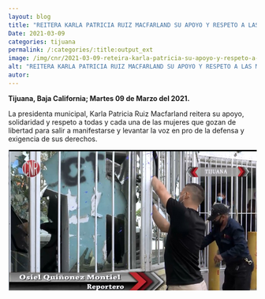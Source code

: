 ```yaml
---
layout: blog
title: "REITERA KARLA PATRICIA RUIZ MACFARLAND SU APOYO Y RESPETO A LAS MUJERES POR MANIFESTARSE EN PRO DE SUS DERECHOS"
Date: 2021-03-09
categories: tijuana
permalink: /:categories/:title:output_ext
image: /img/cnr/2021-03-09-reteira-karla-patricia-su-apoyo-y-respeto-a-las-mujeres.jpg
alt: "REITERA KARLA PATRICIA RUIZ MACFARLAND SU APOYO Y RESPETO A LAS MUJERES POR MANIFESTARSE EN PRO DE SUS DERECHOS"
autor:
---
```


**Tijuana, Baja California; Martes 09 de Marzo del 2021.** 

La presidenta municipal, Karla Patricia Ruiz Macfarland reitera su apoyo, solidaridad y respeto a todas y cada una de las mujeres que gozan de libertad para salir a manifestarse y levantar la voz en pro de la defensa y exigencia de sus derechos.

<div id="carouselExampleSlidesOnly" class="carousel slide" data-ride="carousel">
  <div class="carousel-inner">
    <div class="carousel-item active">
       <img class="d-block w-100" src="/img/cnr/2021-03-09-reteira-karla-patricia-su-apoyo-y-respeto-a-las-mujeres.jpg" loading="lazy"  alt="REITERA KARLA PATRICIA RUIZ MACFARLAND SU APOYO Y RESPETO A LAS MUJERES POR MANIFESTARSE EN PRO DE SUS DERECHOS">
    </div>
  </div>
</div>